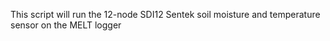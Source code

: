 This script will run the 12-node SDI12 Sentek soil moisture and temperature sensor on the MELT logger 
